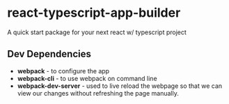 # react-typescript-app-builder
  A quick start package for your next react w/ typescript project

## Dev Dependencies
- **webpack** - to configure the app
- **webpack-cli** - to use webpack on command line
- **webpack-dev-server** - used to live reload the webpage so that we can view our changes without refreshing the page manually.
